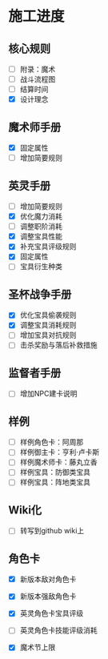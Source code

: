 # 施工进度

## 核心规则

- [ ] 附录：魔术
- [ ] 战斗流程图
- [ ] 结算时间
- [x] 设计理念

## 魔术师手册

- [x] 固定属性
- [ ] 增加简要规则

## 英灵手册

- [ ] 增加简要规则
- [x] 优化魔力消耗
- [ ] 调整职阶消耗
- [x] 调整宝具性能
- [x] 补充宝具评级规则
- [x] 固定属性
- [ ] 宝具衍生种类

## 圣杯战争手册

- [x] 优化宝具偷袭规则
- [x] 调整宝具消耗规则
- [ ] 增加宝具对抗规则
- [ ] 击杀奖励与落后补救措施

## 监督者手册

- [ ] 增加NPC建卡说明

## 样例

- [ ] 样例角色卡：阿周那
- [ ] 样例御主卡：亨利·卢卡斯
- [ ] 样例魔术师卡：藤丸立香
- [ ] 样例宝具：防御类宝具
- [ ] 样例宝具：阵地类宝具

## Wiki化

- [ ] 转写到github wiki上

## 角色卡

- [x] 新版本敌对角色卡
- [x] 新版本强敌角色卡
- [x] 英灵角色卡宝具评级
- [ ] 英灵角色卡技能评级消耗
- [x] 魔术节上限

